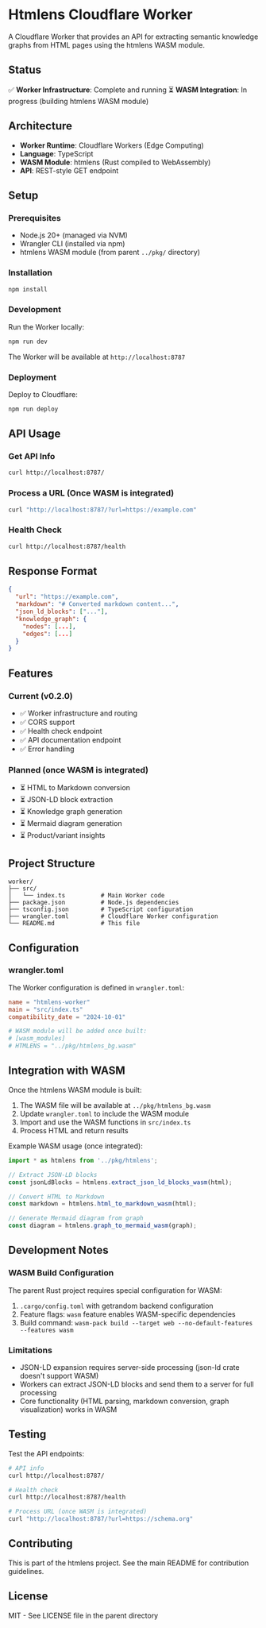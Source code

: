 # Htmlens Cloudflare Worker

A Cloudflare Worker that provides an API for extracting semantic knowledge graphs from HTML pages using the htmlens WASM module.

## Status

✅ **Worker Infrastructure**: Complete and running
⏳ **WASM Integration**: In progress (building htmlens WASM module)

## Architecture

- **Worker Runtime**: Cloudflare Workers (Edge Computing)
- **Language**: TypeScript
- **WASM Module**: htmlens (Rust compiled to WebAssembly)
- **API**: REST-style GET endpoint

## Setup

### Prerequisites

- Node.js 20+ (managed via NVM)
- Wrangler CLI (installed via npm)
- htmlens WASM module (from parent `../pkg/` directory)

### Installation

```bash
npm install
```

### Development

Run the Worker locally:

```bash
npm run dev
```

The Worker will be available at `http://localhost:8787`

### Deployment

Deploy to Cloudflare:

```bash
npm run deploy
```

## API Usage

### Get API Info

```bash
curl http://localhost:8787/
```

### Process a URL (Once WASM is integrated)

```bash
curl "http://localhost:8787/?url=https://example.com"
```

### Health Check

```bash
curl http://localhost:8787/health
```

## Response Format

```json
{
  "url": "https://example.com",
  "markdown": "# Converted markdown content...",
  "json_ld_blocks": ["..."],
  "knowledge_graph": {
    "nodes": [...],
    "edges": [...]
  }
}
```

## Features

### Current (v0.2.0)
- ✅ Worker infrastructure and routing
- ✅ CORS support
- ✅ Health check endpoint
- ✅ API documentation endpoint
- ✅ Error handling

### Planned (once WASM is integrated)
- ⏳ HTML to Markdown conversion
- ⏳ JSON-LD block extraction
- ⏳ Knowledge graph generation
- ⏳ Mermaid diagram generation
- ⏳ Product/variant insights

## Project Structure

```
worker/
├── src/
│   └── index.ts          # Main Worker code
├── package.json          # Node.js dependencies
├── tsconfig.json         # TypeScript configuration
├── wrangler.toml         # Cloudflare Worker configuration
└── README.md             # This file
```

## Configuration

### wrangler.toml

The Worker configuration is defined in `wrangler.toml`:

```toml
name = "htmlens-worker"
main = "src/index.ts"
compatibility_date = "2024-10-01"

# WASM module will be added once built:
# [wasm_modules]
# HTMLENS = "../pkg/htmlens_bg.wasm"
```

## Integration with WASM

Once the htmlens WASM module is built:

1. The WASM file will be available at `../pkg/htmlens_bg.wasm`
2. Update `wrangler.toml` to include the WASM module
3. Import and use the WASM functions in `src/index.ts`
4. Process HTML and return results

Example WASM usage (once integrated):

```typescript
import * as htmlens from '../pkg/htmlens';

// Extract JSON-LD blocks
const jsonLdBlocks = htmlens.extract_json_ld_blocks_wasm(html);

// Convert HTML to Markdown
const markdown = htmlens.html_to_markdown_wasm(html);

// Generate Mermaid diagram from graph
const diagram = htmlens.graph_to_mermaid_wasm(graph);
```

## Development Notes

### WASM Build Configuration

The parent Rust project requires special configuration for WASM:

1. `.cargo/config.toml` with getrandom backend configuration
2. Feature flags: `wasm` feature enables WASM-specific dependencies
3. Build command: `wasm-pack build --target web --no-default-features --features wasm`

### Limitations

- JSON-LD expansion requires server-side processing (json-ld crate doesn't support WASM)
- Workers can extract JSON-LD blocks and send them to a server for full processing
- Core functionality (HTML parsing, markdown conversion, graph visualization) works in WASM

## Testing

Test the API endpoints:

```bash
# API info
curl http://localhost:8787/

# Health check
curl http://localhost:8787/health

# Process URL (once WASM is integrated)
curl "http://localhost:8787/?url=https://schema.org"
```

## Contributing

This is part of the htmlens project. See the main README for contribution guidelines.

## License

MIT - See LICENSE file in the parent directory
